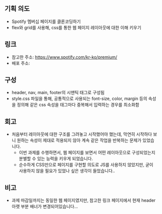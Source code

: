## 기획 의도
- Spotify 멤버십 페이지를 클론코딩하기
- flex와 grid를 사용해, css를 통한 웹 페이지 레이아웃에 대한 이해 키우기

## 링크
- 참고한 주소: https://www.spotify.com/kr-ko/premium/
- 배포 주소: 

## 구성
- header, nav, main, footer의 시맨틱 태그로 구성됨
- style.css 파일을 통해, 공통적으로 사용되는 font-size, color, margin 등의 속성을 정의해 같은 css 속성을 태그마다 중복해서 입력하는 경우를 최소화함 

## 회고
- 처음부터 레이아웃에 대한 구조를 그려놓고 시작했어야 했는데, 막연히 시작하다 보니 원하는 속성이 제대로 적용되지 않아 계속 같은 작업을 반복하는 문제가 있었습니다.
  - 이번 과제를 수행하면서, 웹 페이지를 보면서 어떤 레이아웃으로 구성되었는지 분별할 수 있는 능력을 키우게 되었습니다.
  - 순수하게 CSS만으로 페이지를 구현할 의도로 JS를 사용하지 않았지만, 굳이 사용하지 않을 필요가 있었나 싶은 생각이 들었습니다.. 


## 비고
- 과제 마감일까지는 동일한 웹 페이지였지만, 참고한 링크 페이지에서 현재 header 아랫 부분 배너가 변경되어있습니다... 
